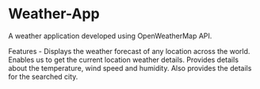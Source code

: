 # Weather-App

A weather application developed using OpenWeatherMap API.

Features -
Displays the weather forecast of any location across the world.
Enables us to get the current location weather details.
Provides details about the temperature, wind speed and humidity.
Also provides the details for the searched city.


